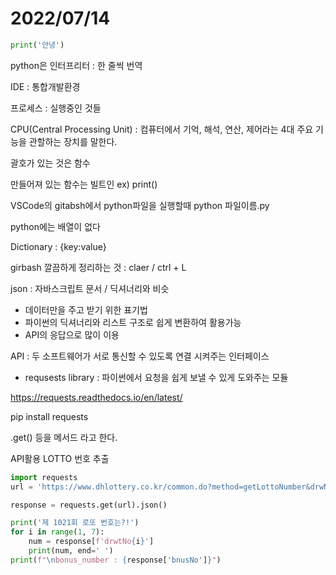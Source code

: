 # 2022/07/14

```python
print('안녕')
```

python은 인터프리터 : 한 줄씩 번역

IDE : 통합개발환경

프로세스 : 실행중인 것들

CPU(Central Processing Unit) : 컴퓨터에서 기억, 해석, 연산, 제어라는 4대 주요 기능을 관할하는 장치를 말한다.

괄호가 있는 것은 함수

만들어져 있는 함수는 빌트인 ex) print()

VSCode의 gitabsh에서  python파일을 실행할때 python 파일이름.py

python에는 배열이 없다

Dictionary : {key:value}

girbash 깔끔하게 정리하는 것 : claer / ctrl + L

json : 자바스크립트 문서 / 딕셔너리와 비슷

- 데이터만을 주고 받기 위한 표기법
- 파이썬의 딕셔너리와 리스트 구조로 쉽게 변환하여 활용가능
- API의 응답으로 많이 이용

API : 두 소프트웨어가 서로 통신할 수 있도록 연결 시켜주는 인터페이스

- requsests library : 파이썬에서 요청을 쉽게 보낼 수 있게 도와주는 모듈



https://requests.readthedocs.io/en/latest/

pip install requests



.get() 등을 메서드 라고 한다.



API활용 LOTTO 번호 추출

```python
import requests
url = 'https://www.dhlottery.co.kr/common.do?method=getLottoNumber&drwNo=1021'

response = requests.get(url).json()

print('제 1021회 로또 번호는?!')
for i in range(1, 7):
    num = response[f'drwtNo{i}']
    print(num, end=' ')
print(f"\nbonus_number : {response['bnusNo']}")
```



